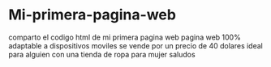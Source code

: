 # Mi-primera-pagina-web
comparto el codigo html de mi primera pagina web
pagina web 100% adaptable a dispositivos moviles
se vende por un precio de 40 dolares
ideal para alguien con una tienda de ropa para mujer
saludos
